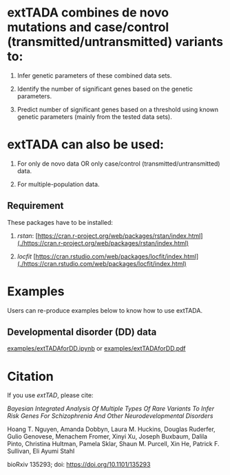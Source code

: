 # extTADA combines de novo mutations and case/control (transmitted/untransmitted) variants to:

1. Infer genetic parameters of these combined data sets.

2. Identify the number of significant genes based on the genetic parameters.

3. Predict number of significant genes based on a threshold using known genetic parameters (mainly from the tested data sets).

# extTADA can also be used:

1. For only de novo data OR only case/control (transmitted/untransmitted) data.

2. For multiple-population data.

## Requirement

These packages have to be installed:

1. *rstan*: [https://cran.r-project.org/web/packages/rstan/index.html](./https://cran.r-project.org/web/packages/rstan/index.html)

2. *locfit* [https://cran.rstudio.com/web/packages/locfit/index.html](./https://cran.rstudio.com/web/packages/locfit/index.html)


# Examples

Users can re-produce examples below to know how to use extTADA.

## Developmental disorder (DD) data

[examples/extTADAforDD.ipynb](./examples/extTADAforDD.ipynb) or [examples/extTADAforDD.pdf](./examples/extTADAforDD.pdf)


# Citation

If you use *extTAD*, please cite: 

*Bayesian Integrated Analysis Of Multiple Types Of Rare Variants To
Infer Risk Genes For Schizophrenia And Other Neurodevelopmental
Disorders*

Hoang T. Nguyen, Amanda Dobbyn, Laura M. Huckins, Douglas Ruderfer, Gulio Genovese, Menachem Fromer, Xinyi Xu, Joseph Buxbaum, Dalila Pinto, Christina Hultman, Pamela Sklar, Shaun M. Purcell, Xin He, Patrick F. Sullivan, Eli Ayumi Stahl

bioRxiv 135293; doi: https://doi.org/10.1101/135293
